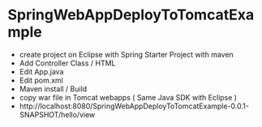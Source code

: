 # SpringWebAppDeployToTomcatExample

- create project on Eclipse with Spring Starter Project with maven
- Add Controller Class / HTML 
- Edit App.java
- Edit pom.xml
- Maven install / Build
- copy war file in Tomcat webapps ( Same Java SDK with Eclipse )
- http://localhost:8080/SpringWebAppDeployToTomcatExample-0.0.1-SNAPSHOT/hello/view
  
